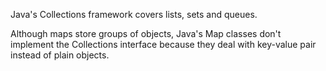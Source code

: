 Java's Collections framework covers lists, sets and queues. 

Although maps store groups of objects, Java's Map classes don't implement the Collections interface because they deal with key-value pair instead of plain objects.